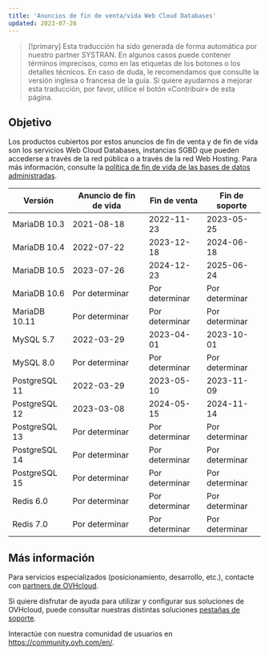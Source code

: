 ```yaml
---
title: 'Anuncios de fin de venta/vida Web Cloud Databases'
updated: 2023-07-26
---
```


> [!primary]
> Esta traducción ha sido generada de forma automática por nuestro partner SYSTRAN. En algunos casos puede contener términos imprecisos, como en las etiquetas de los botones o los detalles técnicos. En caso de duda, le recomendamos que consulte la versión inglesa o francesa de la guía. Si quiere ayudarnos a mejorar esta traducción, por favor, utilice el botón «Contribuir» de esta página.
>

## Objetivo

Los productos cubiertos por estos anuncios de fin de venta y de fin de vida son los servicios Web Cloud Databases, instancias SGBD que pueden accederse a través de la red pública o a través de la red Web Hosting.
Para más información, consulte la [política de fin de vida de las bases de datos administradas](/pages/web_cloud/web_cloud_databases/eol-policy).

|Versión|Anuncio de fin de vida|Fin de venta|Fin de soporte|
|---|---|---|---|
|MariaDB 10.3|2021-08-18|2022-11-23|2023-05-25|
|MariaDB 10.4|2022-07-22|2023-12-18|2024-06-18|
|MariaDB 10.5|2023-07-26|2024-12-23|2025-06-24|
|MariaDB 10.6|Por determinar|Por determinar|Por determinar|
|MariaDB 10.11|Por determinar|Por determinar|Por determinar|
|MySQL 5.7|2022-03-29|2023-04-01|2023-10-01|
|MySQL 8.0|Por determinar|Por determinar|Por determinar|
|PostgreSQL 11|2022-03-29|2023-05-10|2023-11-09|
|PostgreSQL 12|2023-03-08|2024-05-15|2024-11-14|
|PostgreSQL 13|Por determinar|Por determinar|Por determinar|
|PostgreSQL 14|Por determinar|Por determinar|Por determinar|
|PostgreSQL 15|Por determinar|Por determinar|Por determinar|
|Redis 6.0|Por determinar|Por determinar|Por determinar|
|Redis 7.0|Por determinar|Por determinar|Por determinar|

## Más información

Para servicios especializados (posicionamiento, desarrollo, etc.), contacte con [partners de OVHcloud](https://partner.ovhcloud.com/es/directory/).

Si quiere disfrutar de ayuda para utilizar y configurar sus soluciones de OVHcloud, puede consultar nuestras distintas soluciones [pestañas de soporte](https://www.ovhcloud.com/es/support-levels/).

Interactúe con nuestra comunidad de usuarios en <https://community.ovh.com/en/>.
